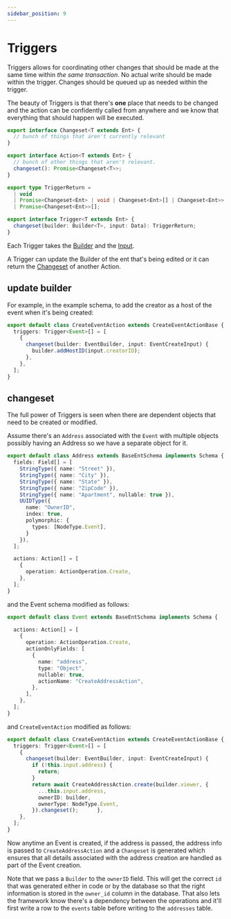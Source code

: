 ```yaml
---
sidebar_position: 9
---
```


# Triggers
Triggers allows for coordinating other changes that should be made at the same time within *the same transaction*. No actual write should be made within the trigger. Changes should be queued up as needed within the trigger.

The beauty of Triggers is that there's **one** place that needs to be changed and the action can be confidently called from anywhere and we know that everything that should happen will be executed.

```ts
export interface Changeset<T extends Ent> {
  // bunch of things that aren't currently relevant
}

export interface Action<T extends Ent> {
  // bunch of other things that aren't relevant.
  changeset(): Promise<Changeset<T>>;
}

export type TriggerReturn =
  | void
  | Promise<Changeset<Ent> | void | Changeset<Ent>[] | Changeset<Ent>>
  | Promise<Changeset<Ent>>[];

export interface Trigger<T extends Ent> {
  changeset(builder: Builder<T>, input: Data): TriggerReturn;
}
```

Each Trigger takes the [Builder](/docs/actions/builder) and the [Input](/docs/actions/input). 

A Trigger can update the Builder of the ent that's being edited or it can return the [Changeset](#changeset) of another Action.

## update builder
For example, in the example schema, to add the creator as a host of the event when it's being created:

```ts title="src/ent/events/action/create_event_action.ts"
export default class CreateEventAction extends CreateEventActionBase {
  triggers: Trigger<Event>[] = [
    {
      changeset(builder: EventBuilder, input: EventCreateInput) {
        builder.addHostID(input.creatorID);
      },
    },
  ];
}
```

## changeset
The full power of Triggers is seen when there are dependent objects that need to be created or modified.

Assume there's an `Address` associated with the `Event` with multiple objects possibly having an Address so we have a separate object for it.

```ts title="src/schema/address.ts"
export default class Address extends BaseEntSchema implements Schema {
  fields: Field[] = [
    StringType({ name: "Street" }),
    StringType({ name: "City" }),
    StringType({ name: "State" }),
    StringType({ name: "ZipCode" }),
    StringType({ name: "Apartment", nullable: true }),
    UUIDType({
      name: "OwnerID",
      index: true, 
      polymorphic: {
        types: [NodeType.Event],
      }
    }),
  ];

  actions: Action[] = [
    {
      operation: ActionOperation.Create,
    },
  ];
}
```
and the Event schema modified as follows:

```ts title="src/schema/event.ts"
export default class Event extends BaseEntSchema implements Schema {

  actions: Action[] = [
    {
      operation: ActionOperation.Create,
      actionOnlyFields: [
        {
          name: "address",
          type: "Object",
          nullable: true,
          actionName: "CreateAddressAction",
        },
      ],
    },
  ];
}
```

and `CreateEventAction` modified as follows:

```ts title="src/ent/events/action/create_event_action.ts"
export default class CreateEventAction extends CreateEventActionBase {
  triggers: Trigger<Event>[] = [
    {
      changeset(builder: EventBuilder, input: EventCreateInput) {
        if (!this.input.address) {
          return;
        }
        return await CreateAddressAction.create(builder.viewer, {
          ...this.input.address,
          ownerID: builder,
          ownerType: NodeType.Event,
        }).changeset();      },
    },
  ];
}
```

Now anytime an Event is created, if the address is passed, the address info is passed to `CreateAddressAction` and a `Changeset` is generated which ensures that all details associated with the address creation are handled as part of the Event creation.

Note that we pass a `Builder` to the `ownerID` field. This will get the correct `id` that was generated either in code or by the database so that the right information is stored in the `owner_id` column in the database. That also lets the framework know there's a dependency between the operations and it'll first write a row to the `events` table before writing to the `addresses` table.

